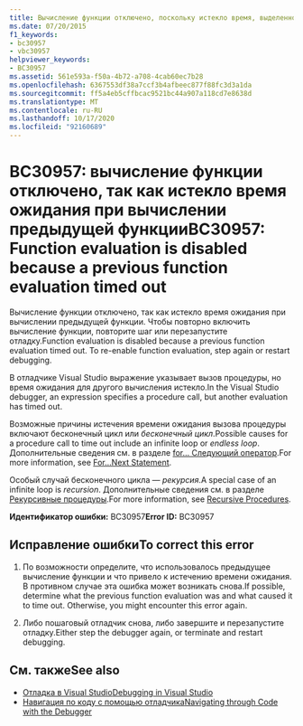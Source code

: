 ```yaml
---
title: Вычисление функции отключено, поскольку истекло время, выделенное на вычисление предыдущей функции
ms.date: 07/20/2015
f1_keywords:
- bc30957
- vbc30957
helpviewer_keywords:
- BC30957
ms.assetid: 561e593a-f50a-4b72-a708-4cab60ec7b28
ms.openlocfilehash: 6367553df38a7ccf3b4afbeec877f88fc3d3a1da
ms.sourcegitcommit: ff5a4eb5cffbcac9521bc44a907a118cd7e8638d
ms.translationtype: MT
ms.contentlocale: ru-RU
ms.lasthandoff: 10/17/2020
ms.locfileid: "92160689"
---
```

# <a name="bc30957-function-evaluation-is-disabled-because-a-previous-function-evaluation-timed-out"></a><span data-ttu-id="ccfcc-102">BC30957: вычисление функции отключено, так как истекло время ожидания при вычислении предыдущей функции</span><span class="sxs-lookup"><span data-stu-id="ccfcc-102">BC30957: Function evaluation is disabled because a previous function evaluation timed out</span></span>

<span data-ttu-id="ccfcc-103">Вычисление функции отключено, так как истекло время ожидания при вычислении предыдущей функции. Чтобы повторно включить вычисление функции, повторите шаг или перезапустите отладку.</span><span class="sxs-lookup"><span data-stu-id="ccfcc-103">Function evaluation is disabled because a previous function evaluation timed out. To re-enable function evaluation, step again or restart debugging.</span></span>

 <span data-ttu-id="ccfcc-104">В отладчике Visual Studio выражение указывает вызов процедуры, но время ожидания для другого вычисления истекло.</span><span class="sxs-lookup"><span data-stu-id="ccfcc-104">In the Visual Studio debugger, an expression specifies a procedure call, but another evaluation has timed out.</span></span>

 <span data-ttu-id="ccfcc-105">Возможные причины истечения времени ожидания вызова процедуры включают бесконечный цикл или *бесконечный цикл*.</span><span class="sxs-lookup"><span data-stu-id="ccfcc-105">Possible causes for a procedure call to time out include an infinite loop or *endless loop*.</span></span> <span data-ttu-id="ccfcc-106">Дополнительные сведения см. в разделе [for... Следующий оператор](../statements/for-next-statement.md).</span><span class="sxs-lookup"><span data-stu-id="ccfcc-106">For more information, see [For...Next Statement](../statements/for-next-statement.md).</span></span>

 <span data-ttu-id="ccfcc-107">Особый случай бесконечного цикла — *рекурсия*.</span><span class="sxs-lookup"><span data-stu-id="ccfcc-107">A special case of an infinite loop is *recursion*.</span></span> <span data-ttu-id="ccfcc-108">Дополнительные сведения см. в разделе [Рекурсивные процедуры](../../programming-guide/language-features/procedures/recursive-procedures.md).</span><span class="sxs-lookup"><span data-stu-id="ccfcc-108">For more information, see [Recursive Procedures](../../programming-guide/language-features/procedures/recursive-procedures.md).</span></span>

 <span data-ttu-id="ccfcc-109">**Идентификатор ошибки:** BC30957</span><span class="sxs-lookup"><span data-stu-id="ccfcc-109">**Error ID:** BC30957</span></span>

## <a name="to-correct-this-error"></a><span data-ttu-id="ccfcc-110">Исправление ошибки</span><span class="sxs-lookup"><span data-stu-id="ccfcc-110">To correct this error</span></span>

1. <span data-ttu-id="ccfcc-111">По возможности определите, что использовалось предыдущее вычисление функции и что привело к истечению времени ожидания. В противном случае эта ошибка может возникать снова.</span><span class="sxs-lookup"><span data-stu-id="ccfcc-111">If possible, determine what the previous function evaluation was and what caused it to time out. Otherwise, you might encounter this error again.</span></span>

2. <span data-ttu-id="ccfcc-112">Либо пошаговый отладчик снова, либо завершите и перезапустите отладку.</span><span class="sxs-lookup"><span data-stu-id="ccfcc-112">Either step the debugger again, or terminate and restart debugging.</span></span>

## <a name="see-also"></a><span data-ttu-id="ccfcc-113">См. также</span><span class="sxs-lookup"><span data-stu-id="ccfcc-113">See also</span></span>

- [<span data-ttu-id="ccfcc-114">Отладка в Visual Studio</span><span class="sxs-lookup"><span data-stu-id="ccfcc-114">Debugging in Visual Studio</span></span>](/visualstudio/debugger/debugger-feature-tour)
- [<span data-ttu-id="ccfcc-115">Навигация по коду с помощью отладчика</span><span class="sxs-lookup"><span data-stu-id="ccfcc-115">Navigating through Code with the Debugger</span></span>](/visualstudio/debugger/navigating-through-code-with-the-debugger)

